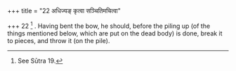 +++
title = "22 अधिज्यङ् कृत्वा सञ्चितिमचित्वा"

+++
22 [^9] . Having bent the bow, he should, before the piling up (of the things mentioned below, which are put on the dead body) is done, break it to pieces, and throw it (on the pile).


[^9]:  See Sūtra 19.
